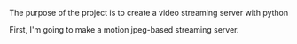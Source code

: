 
The purpose of the project is to create a video streaming server with python

First, I'm going to make a motion jpeg-based streaming server.